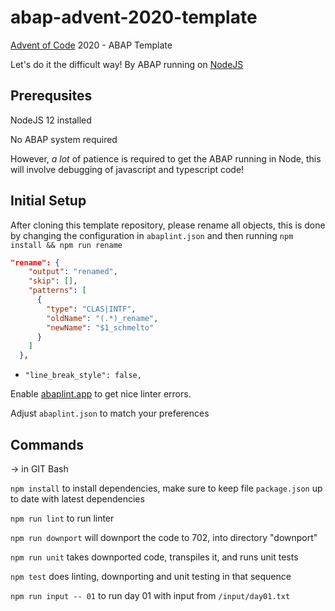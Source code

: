 # abap-advent-2020-template

[Advent of Code](https://adventofcode.com) 2020 - ABAP Template

Let's do it the difficult way! By ABAP running on [NodeJS](https://nodejs.org)

## Prerequsites

NodeJS 12 installed

No ABAP system required

However, _a lot_ of patience is required to get the ABAP running in Node, this will involve debugging of javascript and typescript code!

## Initial Setup

After cloning this template repository, please rename all objects, this is done by changing the configuration in `abaplint.json` and then running `npm install && npm run rename`

```json
"rename": {
    "output": "renamed",
    "skip": [],
    "patterns": [
      {
        "type": "CLAS|INTF",
        "oldName": "(.*)_rename",
        "newName": "$1_schmelto"
      }
    ]
  },
```

- `"line_break_style": false,`

Enable [abaplint.app](https://github.com/marketplace/abaplint) to get nice linter errors.

Adjust `abaplint.json` to match your preferences

## Commands

-> in GIT Bash

`npm install` to install dependencies, make sure to keep file `package.json` up to date with latest dependencies

`npm run lint` to run linter

`npm run downport` will downport the code to 702, into directory "downport"

`npm run unit` takes downported code, transpiles it, and runs unit tests

`npm test` does linting, downporting and unit testing in that sequence

`npm run input -- 01` to run day 01 with input from `/input/day01.txt`
